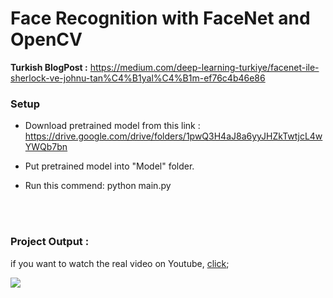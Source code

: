 # Face Recognition with FaceNet and OpenCV


**Turkish BlogPost :** https://medium.com/deep-learning-turkiye/facenet-ile-sherlock-ve-johnu-tan%C4%B1yal%C4%B1m-ef76c4b46e86


### Setup

* Download pretrained model from this link : https://drive.google.com/drive/folders/1pwQ3H4aJ8a6yyJHZkTwtjcL4wYWQb7bn

* Put pretrained model into "Model" folder.

* Run this commend: python main.py


<br>
<br>

### Project Output :

if you want to watch the real video on Youtube, <a href="http://www.youtube.com/watch?v=Wwua8ikpM1s">click</a>;

<img src="./Resources/output_facenet.gif" />

